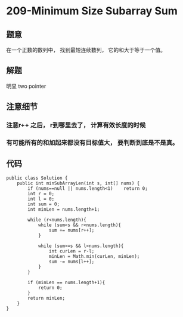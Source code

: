 # 209-Minimum Size Subarray Sum
## 题意
在一个正数的数列中， 找到最短连续数列， 它的和大于等于一个值。

## 解题
明显 two pointer

## 注意细节
### 注意r++ 之后， r到哪里去了， 计算有效长度的时候
### 有可能所有的和加起来都没有目标值大， 要判断到底是不是真。

## 代码
```
public class Solution {
    public int minSubArrayLen(int s, int[] nums) {
        if (nums==null || nums.length<1)    return 0;
        int r = 0;
        int l = 0;
        int sum = 0;
        int minLen = nums.length+1;
        
        while (r<nums.length){
            while (sum<s && r<nums.length){
                sum += nums[r++];
            }
            
            while (sum>=s && l<nums.length){
                int curLen = r-l;
                minLen = Math.min(curLen, minLen);
                sum -= nums[l++];
            }
        }
        
        if (minLen == nums.length+1){
            return 0;
        }
        return minLen;
    }
}
```


